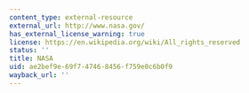 ```yaml
---
content_type: external-resource
external_url: http://www.nasa.gov/
has_external_license_warning: true
license: https://en.wikipedia.org/wiki/All_rights_reserved
status: ''
title: NASA
uid: ae2bef9e-69f7-4746-8456-f759e0c6b0f9
wayback_url: ''
---
```

